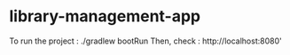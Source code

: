 # library-management-app

To run the project : ./gradlew bootRun
Then, check : http://localhost:8080'
